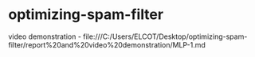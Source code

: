 # optimizing-spam-filter

video demonstration - file:///C:/Users/ELCOT/Desktop/optimizing-spam-filter/report%20and%20video%20demonstration/MLP-1.md
